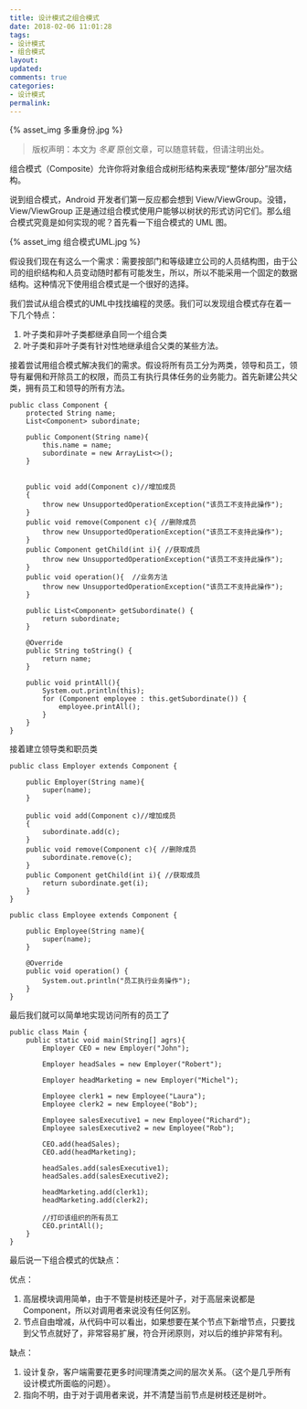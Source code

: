 ```yaml
---
title: 设计模式之组合模式
date: 2018-02-06 11:01:28
tags:
- 设计模式
- 组合模式
layout:
updated:
comments: true
categories:
- 设计模式
permalink:
---
```

{% asset_img 多重身份.jpg %}

> 版权声明：本文为 *冬夏* 原创文章，可以随意转载，但请注明出处。

组合模式（Composite）允许你将对象组合成树形结构来表现“整体/部分”层次结构。

<!--more-->

说到组合模式，Android 开发者们第一反应都会想到 View/ViewGroup。没错，View/ViewGroup 正是通过组合模式使用户能够以树状的形式访问它们。那么组合模式究竟是如何实现的呢？首先看一下组合模式的 UML 图。

{% asset_img 组合模式UML.jpg %}

假设我们现在有这么一个需求：需要按部门和等级建立公司的人员结构图，由于公司的组织结构和人员变动随时都有可能发生，所以，所以不能采用一个固定的数据结构。这种情况下使用组合模式是一个很好的选择。

我们尝试从组合模式的UML中找找编程的灵感。我们可以发现组合模式存在着一下几个特点：
1. 叶子类和非叶子类都继承自同一个组合类
2. 叶子类和非叶子类有针对性地继承组合父类的某些方法。

接着尝试用组合模式解决我们的需求。假设将所有员工分为两类，领导和员工，领导有雇佣和开除员工的权限，而员工有执行具体任务的业务能力。首先新建公共父类，拥有员工和领导的所有方法。

    public class Component {
        protected String name;
        List<Component> subordinate;

        public Component(String name){
            this.name = name;
            subordinate = new ArrayList<>();
        }


        public void add(Component c)//增加成员
        {
            throw new UnsupportedOperationException("该员工不支持此操作");
        }
        public void remove(Component c){ //删除成员
            throw new UnsupportedOperationException("该员工不支持此操作");
        }
        public Component getChild(int i){ //获取成员
            throw new UnsupportedOperationException("该员工不支持此操作");
        }
        public void operation(){  //业务方法
            throw new UnsupportedOperationException("该员工不支持此操作");
        }

        public List<Component> getSubordinate() {
            return subordinate;
        }

        @Override
        public String toString() {
            return name;
        }

        public void printAll(){
            System.out.println(this);
            for (Component employee : this.getSubordinate()) {
                employee.printAll();
            }
        }
    }

接着建立领导类和职员类

    public class Employer extends Component {

        public Employer(String name){
            super(name);
        }

        public void add(Component c)//增加成员
        {
            subordinate.add(c);
        }
        public void remove(Component c){ //删除成员
            subordinate.remove(c);
        }
        public Component getChild(int i){ //获取成员
            return subordinate.get(i);
        }
    }

    public class Employee extends Component {

        public Employee(String name){
            super(name);
        }

        @Override
        public void operation() {
            System.out.println("员工执行业务操作");
        }
    }

最后我们就可以简单地实现访问所有的员工了

    public class Main {
        public static void main(String[] agrs){
            Employer CEO = new Employer("John");

            Employer headSales = new Employer("Robert");

            Employer headMarketing = new Employer("Michel");

            Employee clerk1 = new Employee("Laura");
            Employee clerk2 = new Employee("Bob");

            Employee salesExecutive1 = new Employee("Richard");
            Employee salesExecutive2 = new Employee("Rob");

            CEO.add(headSales);
            CEO.add(headMarketing);

            headSales.add(salesExecutive1);
            headSales.add(salesExecutive2);

            headMarketing.add(clerk1);
            headMarketing.add(clerk2);

            //打印该组织的所有员工
            CEO.printAll();
        }
    }

最后说一下组合模式的优缺点：

优点：
1. 高层模块调用简单，由于不管是树枝还是叶子，对于高层来说都是 Component，所以对调用者来说没有任何区别。
2. 节点自由增减，从代码中可以看出，如果想要在某个节点下新增节点，只要找到父节点就好了，非常容易扩展，符合开闭原则，对以后的维护非常有利。

缺点：
1. 设计复杂，客户端需要花更多时间理清类之间的层次关系。（这个是几乎所有设计模式所面临的问题）。
2. 指向不明，由于对于调用者来说，并不清楚当前节点是树枝还是树叶。
